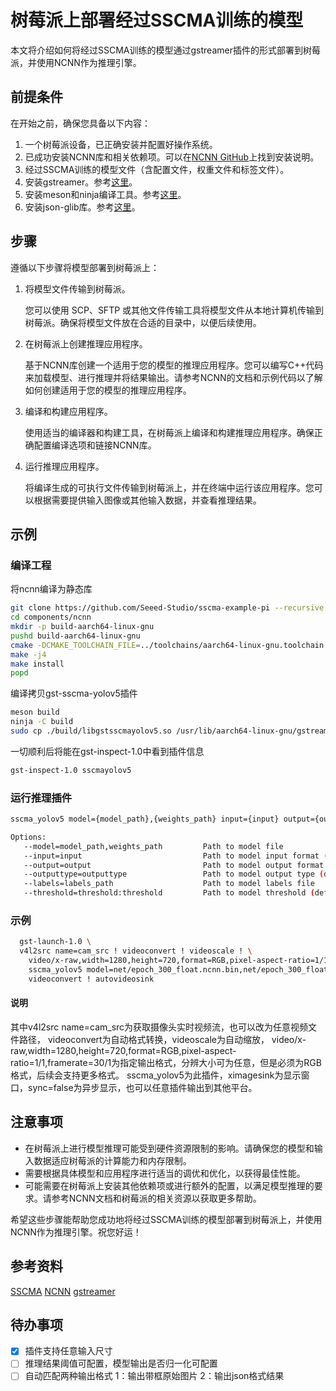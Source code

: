 # 树莓派上部署经过SSCMA训练的模型

本文将介绍如何将经过SSCMA训练的模型通过gstreamer插件的形式部署到树莓派，并使用NCNN作为推理引擎。

## 前提条件

在开始之前，确保您具备以下内容：

1. 一个树莓派设备，已正确安装并配置好操作系统。
2. 已成功安装NCNN库和相关依赖项。可以在[NCNN GitHub](https://github.com/Tencent/ncnn)上找到安装说明。
3. 经过SSCMA训练的模型文件（含配置文件，权重文件和标签文件）。
4. 安装gstreamer。参考[这里](https://gstreamer.freedesktop.org/documentation/installing/on-linux.html?gi-language=c)。
5. 安装meson和ninja编译工具。参考[这里](https://mesonbuild.com/Getting-meson.html)。
6. 安装json-glib库。参考[这里](https://wiki.gnome.org/Projects/JsonGlib)。

## 步骤

遵循以下步骤将模型部署到树莓派上：

1. 将模型文件传输到树莓派。

   您可以使用 SCP、SFTP 或其他文件传输工具将模型文件从本地计算机传输到树莓派。确保将模型文件放在合适的目录中，以便后续使用。

2. 在树莓派上创建推理应用程序。

   基于NCNN库创建一个适用于您的模型的推理应用程序。您可以编写C++代码来加载模型、进行推理并将结果输出。请参考NCNN的文档和示例代码以了解如何创建适用于您的模型的推理应用程序。

3. 编译和构建应用程序。

   使用适当的编译器和构建工具，在树莓派上编译和构建推理应用程序。确保正确配置编译选项和链接NCNN库。

4. 运行推理应用程序。

   将编译生成的可执行文件传输到树莓派上，并在终端中运行该应用程序。您可以根据需要提供输入图像或其他输入数据，并查看推理结果。

## 示例

### 编译工程
将ncnn编译为静态库
```bash
git clone https://github.com/Seeed-Studio/sscma-example-pi --recursive
cd components/ncnn
mkdir -p build-aarch64-linux-gnu
pushd build-aarch64-linux-gnu
cmake -DCMAKE_TOOLCHAIN_FILE=../toolchains/aarch64-linux-gnu.toolchain.cmake -DNCNN_OPENMP=OFF..
make -j4
make install
popd
```
编译拷贝gst-sscma-yolov5插件
```bash
meson build
ninja -C build
sudo cp ./build/libgstsscmayolov5.so /usr/lib/aarch64-linux-gnu/gstreamer-1.0/
```
一切顺利后将能在gst-inspect-1.0中看到插件信息
```bash
gst-inspect-1.0 sscmayolov5
```

### 运行推理插件
```bash
sscma_yolov5 model={model_path},{weights_path} input={input} output={output} outputtype={outputtype} labels={labels_path} threshold=2500:0.25

Options:
   --model=model_path,weights_path         Path to model file
   --input=input                           Path to model input format (default: 3:320:320)
   --output=output                         Path to model output format (default: 85:6300:1:1)
   --outputtype=outputtype                 Path to model output type (default: float32)
   --labels=labels_path                    Path to model labels file
   --threshold=threshold:threshold         Path to model threshold (default: 2500:0.25)
```
### 示例
```bash
  gst-launch-1.0 \
  v4l2src name=cam_src ! videoconvert ! videoscale ! \
    video/x-raw,width=1280,height=720,format=RGB,pixel-aspect-ratio=1/1,framerate=30/1 ! \
    sscma_yolov5 model=net/epoch_300_float.ncnn.bin,net/epoch_300_float.ncnn.param labels=net/coco.txt ! \
    videoconvert ! autovideosink
```
#### 说明
其中v4l2src name=cam_src为获取摄像头实时视频流，也可以改为任意视频文件路径，
videoconvert为自动格式转换，videoscale为自动缩放，
video/x-raw,width=1280,height=720,format=RGB,pixel-aspect-ratio=1/1,framerate=30/1为指定输出格式，分辨大小可为任意，但是必须为RGB格式，后续会支持更多格式。
sscma_yolov5为此插件，ximagesink为显示窗口，sync=false为异步显示，也可以任意插件输出到其他平台。

## 注意事项

- 在树莓派上进行模型推理可能受到硬件资源限制的影响。请确保您的模型和输入数据适应树莓派的计算能力和内存限制。
- 需要根据具体模型和应用程序进行适当的调优和优化，以获得最佳性能。
- 可能需要在树莓派上安装其他依赖项或进行额外的配置，以满足模型推理的要求。请参考NCNN文档和树莓派的相关资源以获取更多帮助。

希望这些步骤能帮助您成功地将经过SSCMA训练的模型部署到树莓派上，并使用NCNN作为推理引擎。祝您好运！

## 参考资料
[SSCMA](https://github.com/Seeed-Studio/SSCMA)
[NCNN](https://github.com/Tencent/ncnn)
[gstreamer](https://gstreamer.freedesktop.org)

## 待办事项
- [X] 插件支持任意输入尺寸
- [ ] 推理结果阈值可配置，模型输出是否归一化可配置
- [ ] 自动匹配两种输出格式 1：输出带框原始图片 2：输出json格式结果
